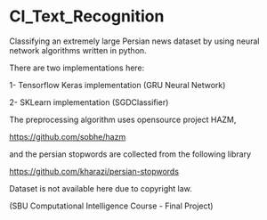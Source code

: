 # CI_Text_Recognition
Classifying an extremely large Persian news dataset by using neural network algorithms written in python.

There are two implementations here:

1- Tensorflow Keras implementation (GRU Neural Network)

2- SKLearn implementation (SGDClassifier)

The preprocessing algorithm uses opensource project HAZM, 

https://github.com/sobhe/hazm

and the persian stopwords are collected from the following library

https://github.com/kharazi/persian-stopwords

Dataset is not available here due to copyright law.

(SBU Computational Intelligence Course - Final Project)
